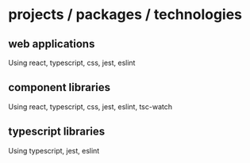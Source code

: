 # projects / packages / technologies

## web applications
Using react, typescript, css, jest, eslint

## component libraries
Using react, typescript, css, jest, eslint, tsc-watch

## typescript libraries
Using typescript, jest, eslint